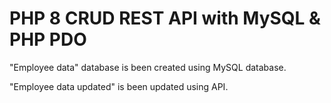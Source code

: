 # PHP 8 CRUD REST API with MySQL & PHP PDO
"Employee data" database is been created using MySQL database.

"Employee data updated" is been updated using API.
